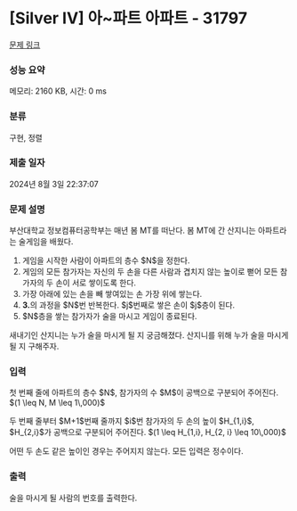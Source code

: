 # [Silver IV] 아~파트 아파트 - 31797 

[문제 링크](https://www.acmicpc.net/problem/31797) 

### 성능 요약

메모리: 2160 KB, 시간: 0 ms

### 분류

구현, 정렬

### 제출 일자

2024년 8월 3일 22:37:07

### 문제 설명

<p>부산대학교 정보컴퓨터공학부는 매년 봄 MT를 떠난다. 봄 MT에 간 산지니는 아파트라는 술게임을 배웠다.</p>

<ol>
	<li>게임을 시작한 사람이 아파트의 층수 $N$을 정한다.</li>
	<li>게임의 모든 참가자는 자신의 두 손을 다른 사람과 겹치지 않는 높이로 뻗어 모든 참가자의 두 손이 서로 쌓이도록 한다.</li>
	<li>가장 아래에 있는 손을 빼 쌓여있는 손 가장 위에 쌓는다.</li>
	<li><strong>3.</strong>의 과정을 $N$번 반복한다. $j$번째로 쌓은 손이 $j$층이 된다.</li>
	<li>$N$층을 쌓는 참가자가 술을 마시고 게임이 종료된다.</li>
</ol>

<p>새내기인 산지니는 누가 술을 마시게 될 지 궁금해졌다. 산지니를 위해 누가 술을 마시게 될 지 구해주자.</p>

### 입력 

 <p>첫 번째 줄에 아파트의 층수 $N$, 참가자의 수 $M$이 공백으로 구분되어 주어진다. $(1 \leq N, M \leq 1\,000)$</p>

<p>두 번째 줄부터 $M+1$번째 줄까지 $i$번 참가자의 두 손의 높이 $H_{1,i}$, $H_{2,i}$가 공백으로 구분되어 주어진다. $(1 \leq H_{1,i}, H_{2, i} \leq 10\,000)$ </p>

<p>어떤 두 손도 같은 높이인 경우는 주어지지 않는다. 모든 입력은 정수이다.</p>

### 출력 

 <p>술을 마시게 될 사람의 번호를 출력한다.</p>

